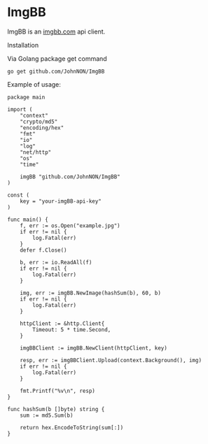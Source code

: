 # ImgBB

ImgBB is an [imgbb.com](https://imgbb.com) api client.

Installation

Via Golang package get command

    go get github.com/JohnNON/ImgBB

Example of usage:

```golang
package main

import (
    "context"
    "crypto/md5"
    "encoding/hex"
    "fmt"
    "io"
    "log"
    "net/http"
    "os"
    "time"

    imgBB "github.com/JohnNON/ImgBB"
)

const (
    key = "your-imgBB-api-key"
)

func main() {
    f, err := os.Open("example.jpg")
    if err != nil {
        log.Fatal(err)
    }
    defer f.Close()

    b, err := io.ReadAll(f)
    if err != nil {
        log.Fatal(err)
    }

    img, err := imgBB.NewImage(hashSum(b), 60, b)
    if err != nil {
        log.Fatal(err)
    }

    httpClient := &http.Client{
        Timeout: 5 * time.Second,
    }

    imgBBClient := imgBB.NewClient(httpClient, key)

    resp, err := imgBBClient.Upload(context.Background(), img)
    if err != nil {
        log.Fatal(err)
    }

    fmt.Printf("%v\n", resp)
}

func hashSum(b []byte) string {
    sum := md5.Sum(b)

    return hex.EncodeToString(sum[:])
}
```
